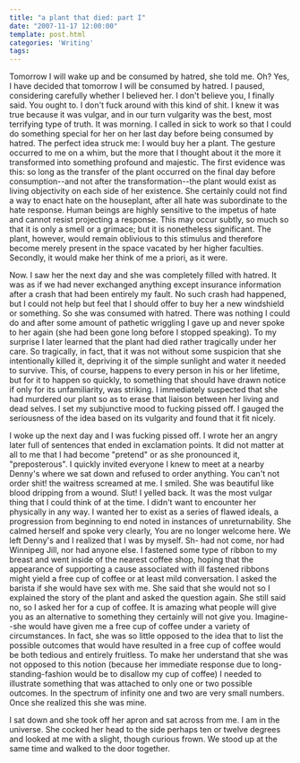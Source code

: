 ```yaml
---
title: "a plant that died: part I"
date: "2007-11-17 12:00:00"
template: post.html
categories: 'Writing'
tags: 
---
```


Tomorrow I will wake up and be consumed by hatred, she told me. Oh? Yes, I have decided that tomorrow I will be consumed by hatred. I paused, considering carefully whether I believed her. I don't believe you, I finally said. You ought to. I don't fuck around with this kind of shit. I knew it was true because it was vulgar, and in our turn vulgarity was the best, most terrifying type of truth. It was morning. I called in sick to work so that I could do something special for her on her last day before being consumed by hatred. The perfect idea struck me: I would buy her a plant. The gesture occurred to me on a whim, but the more that I thought about it the more it transformed into something profound and majestic. The first evidence was this: so long as the transfer of the plant occurred on the final day before consumption­--and not after the transformation--­the plant would exist as living objectivity on each side of her existence. She certainly could not find a way to enact hate on the houseplant, after all hate was subordinate to the hate response. Human beings are highly sensitive to the impetus of hate and cannot resist projecting a response. This may occur subtly, so much so that it is only a smell or a grimace; but it is nonetheless significant. The plant, however, would remain oblivious to this stimulus and therefore become merely present in the space vacated by her higher faculties. Secondly, it would make her think of me a priori, as it were. 

Now. I saw her the next day and she was completely filled with hatred. It was as if we had never exchanged anything except insurance information after a crash that had been entirely my fault. No such crash had happened, but I could not help but feel that I should offer to buy her a new windshield or something. So she was consumed with hatred. There was nothing I could do and after some amount of pathetic wriggling I gave up and never spoke to her again (she had been gone long before I stopped speaking). To my surprise I later learned that the plant had died rather tragically under her care. So tragically, in fact, that it was not without some suspicion that she intentionally killed it, depriving it of the simple sunlight and water it needed to survive. This, of course, happens to every person in his or her lifetime, but for it to happen so quickly, to something that should have drawn notice if only for its unfamiliarity, was striking. I immediately suspected that she had murdered our plant so as to erase that liaison between her living and dead selves. I set my subjunctive mood to fucking pissed off. I gauged the seriousness of the idea based on its vulgarity and found that it fit nicely.

I woke up the next day and I was fucking pissed off. I wrote her an angry later full of sentences that ended in exclamation points. It did not matter at all to me that I had become "pretend" or as she pronounced it, "preposterous". I quickly invited everyone I knew to meet at a nearby Denny's where we sat down and refused to order anything. You can't not order shit! the waitress screamed at me. I smiled. She was beautiful like blood dripping from a wound. Slut! I yelled back. It was the most vulgar thing that I could think of at the time. I didn't want to encounter her physically in any way. I wanted her to exist as a series of flawed ideals, a progression from beginning to end noted in instances of unreturnability. She calmed herself and spoke very clearly, You are no longer welcome here. We left Denny's and I realized that I was by myself. Sh- had not come, nor had Winnipeg Jill, nor had anyone else. I fastened some type of ribbon to my breast and went inside of the nearest coffee shop, hoping that the appearance of supporting a cause associated with ill fastened ribbons might yield a free cup of coffee or at least mild conversation. I asked the barista if she would have sex with me. She said that she would not so I explained the story of the plant and asked the question again. She still said no, so I asked her for a cup of coffee. It is amazing what people will give you as an alternative to something they certainly will not give you. Imagine­--she would have given me a free cup of coffee under a variety of circumstances. In fact, she was so little opposed to the idea that to list the possible outcomes that would have resulted in a free cup of coffee would be both tedious and entirely fruitless. To make her understand that she was not opposed to this notion (because her immediate response due to long-standing-fashion would be to disallow my cup of coffee) I needed to illustrate something that was attached to only one or two possible outcomes. In the spectrum of infinity one and two are very small numbers. Once she realized this she was mine.

I sat down and she took off her apron and sat across from me. I am in the universe. She cocked her head to the side perhaps ten or twelve degrees and looked at me with a slight, though curious frown. We stood up at the same time and walked to the door together. 
